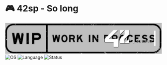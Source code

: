 # 🎮 42sp - So long

<picture>
	<img alt="so long" src="img/42_so_long.png">
</picture>
<picture >
	<img alt="OS" src="https://img.shields.io/badge/Linux-OS?&label=OS&labelColor=gray&color=dodgerblue">
</picture>
<picture >
	<img alt="Language" src="https://img.shields.io/badge/C-Language?&label=Language&labelColor=gray&color=dodgerblue">
</picture>
<picture >
	<img alt="Status" src="https://img.shields.io/badge/WIP-Status?&label=Status&labelColor=gray&color=yellow">
</picture>

##
